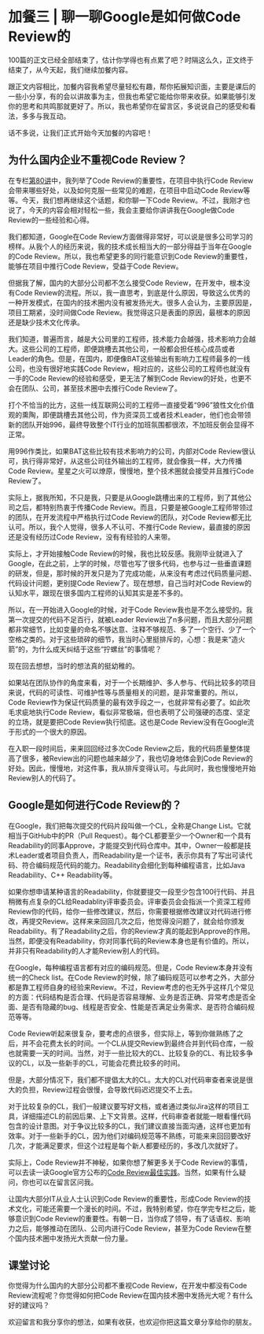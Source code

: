 # 加餐三 | 聊一聊Google是如何做Code Review的

100篇的正文已经全部结束了，估计你学得也有点累了吧？时隔这么久，正文终于结束了，从今天起，我们继续加餐内容。

跟正文内容相比，加餐内容我希望尽量轻松有趣，帮你拓展知识面，主要是课后的一些小分享，有的会以讲故事为主，但我也希望它能给你带来收获。如果能够引发你的思考和共鸣那就更好了。所以，我也希望你在留言区，多说说自己的感受和看法，多多与我互动。

话不多说，让我们正式开始今天加餐的内容吧！

## 为什么国内企业不重视Code Review？

在专栏[第80讲](https://time.geekbang.org/column/article/232687)中，我列举了Code Review的重要性，在项目中执行Code Review会带来哪些好处，以及如何克服一些常见的难题，在项目中启动Code Review等等。今天，我们想再继续这个话题，和你聊一下Code Review。不过，我刚才也说了，今天的内容会相对轻松一些，我会主要给你讲讲我在Google做Code Review的一些经验和心得。

我们都知道，Google在Code Review方面做得非常好，可以说是很多公司学习的榜样。从我个人的经历来说，我的技术成长相当大的一部分得益于当年在Google的Code Review。所以，我也希望更多的同行能意识到Code Review的重要性，能够在项目中推行Code Review，受益于Code Review。

但据我了解，国内的大部分公司都不怎么接受Code Review，在开发中，根本没有Code Review的流程。所以，我一直思考，到底是什么原因，导致这么优秀的一种开发模式，在国内的技术圈内没有被发扬光大。很多人会认为，主要原因是，项目工期紧，没时间做Code Review。我觉得这只是表面的原因，最根本的原因还是缺少技术文化传承。

我们知道，普遍而言，越是大公司里的工程师，技术能力会越强，技术影响力会越大。这些公司的工程师，即便跳槽去其他公司，一般都会担任核心成员或者Leader的角色。但是，在国内，即便像BAT这些输出有影响力工程师最多的一线公司，也没有很好地实践Code Review，相对应的，这些公司的工程师也就没有一手的Code Review的经验和感受，更无法了解到Code Review的好处，也更不会在团队、公司，甚至技术圈中去推行Code Review了。

打个不恰当的比方，这些一线互联网公司的工程师一直接受着“996”狼性文化价值观的熏陶，即便跳槽去其他公司，作为资深员工或者技术Leader，他们也会带领新的团队开始996，最终导致整个IT行业的加班氛围都很浓，不加班反倒会显得不正常。

用996作类比，如果BAT这些比较有技术影响力的公司，内部对Code Review很认可，执行得非常好，从这些公司往外输出的工程师，就会像我一样，大力传播Code Review。星星之火可以燎原，慢慢地，整个技术圈就会接受并且推行Code Review了。

实际上，据我所知，不只是我，只要是从Google跳槽出来的工程师，到了其他公司之后，都特别热衷于传播Code Review。而且，只要是被Google工程师带领过的团队，在开发流程中严格执行过Code Review的团队，对Code Review都无比认可。所以，我个人觉得，很多人不认可、不推行Code Review，最直接的原因还是没有经历过Code Review，没有有经验的人来带。

实际上，才开始接触Code Review的时候，我也比较反感。我刚毕业就进入了Google，在此之前，上学的时候，尽管也写了很多代码，也参与过一些垂直课题的研发，但是，那时候的开发只是为了完成功能，从来没有考虑过代码质量问题、代码设计问题，更别提Code Review了。现在想想，自己当时对Code Review的认知水平，跟现在很多国内工程师的认知其实是差不多的。

所以，在一开始进入Google的时候，对于Code Review我也是不怎么接受的。我第一次提交的代码不足百行，就被Leader Review出了n多问题，而且大部分问题都非常细节，比如变量的命名不够达意、注释不够规范、多了一个空行、少了一个空格之类的。对于这些琐碎的细节，我当时心里挺排斥的，心想：我是来“造火箭”的，为什么成天纠结于这些“拧螺丝”的事情呢？

现在回去想想，当时的想法真的挺幼稚的。

如果站在团队协作的角度来看，对于一个长期维护、多人参与、代码比较多的项目来说，代码的可读性、可维护性等与质量相关的问题，是非常重要的。所以，Code Review作为保证代码质量的最有效手段之一，也就非常有必要了。如此吹毛求疵地执行Code Review，看似非常极端，但也表明了公司强硬的态度、坚定的立场，就是要把Code Review执行彻底。这也是Code Review没有在Google流于形式的一个很大的原因。

在入职一段时间后，来来回回经过多次Code Review之后，我的代码质量整体提高了很多，被Review出的问题也越来越少了，我也切身地体会到Code Review的好处。因此，慢慢地，对这件事，我从排斥变得认可。与此同时，我也慢慢地开始Review别人的代码了。

## Google是如何进行Code Review的？

在Google，我们把每次提交的代码片段叫做一个CL，全称是Change List。它就相当于GitHub中的PR（Pull Request）。每个CL都要至少一个Owner和一个具有Readability的同事Approve，才能提交到代码仓库中。其中，Owner一般都是技术Leader或者项目负责人，而Readability是一个证书，表示你具有了写出可读代码、符合编码规范代码的能力。Readability会细化到每种编程语言，比如Java Readability、C++ Readability等。

如果你想申请某种语言的Readability，你就要提交一段至少包含100行代码、并且稍微有点复杂的CL给Readablity评审委员会。评审委员会会指派一个资深工程师Review你的代码，给你一些修改建议，然后，你需要根据修改建议对代码进行修改，再提交Review。这样来来回回几次之后，他觉得没问题了，就会给你颁发Readability。有了Readability之后，你的Review才真的能起到Approve的作用。当然，即便没有Readability，你对同事代码的Review本身也是有价值的。所以，并非只有Readability的人才能Review别人的代码。

在Google，每种编程语言都有对应的编码规范。但是，Code Review本身并没有统一的Check list。在Code Review的时候，除了编码规范可以参考之外，大部分都是靠工程师自身的经验来Review。不过，Review考虑的也无外乎这样几个常见的方面：代码结构是否合理、代码是否容易理解、业务是否正确、异常考虑是否全面、是否有隐藏的bug、线程是否安全、性能是否满足业务需求、是否符合编码规范等等。

Code Review听起来很复杂，要考虑的点很多，但实际上，等到你做熟练了之后，并不会花费太长的时间。一个CL从提交Review到最终合并到代码仓库，一般也就需要一天的时间。当然，对于一些比较大的CL、比较复杂的CL、有比较多争议的CL，以及一些新手的CL，可能会花费比较多的时间。

但是，大部分情况下，我们都不提倡太大的CL。太大的CL对代码审查者来说是很大的负担，Review过程会很慢，会导致代码迟迟提交不上去。

对于比较复杂的CL，我们一般建议要写好文档，或者通过类似Jira这样的项目工具，详细描述CL的前因后果、上下文背景。这样，代码审查者就能一眼看懂代码包含的设计意图。对于争议比较多的CL，我们建议直接当面沟通，这样也更加有效率。对于一些新手的CL，因为他们对编码规范等不熟练，可能来来回回要改好几次，才能满足要求，但这个过程是每个新人都要经历的，多改几次就好了。

实际上，Code Review并不神秘，如果你想了解更多关于Code Review的事情，可以去读一读Google官方公布的[Code Review最佳实践](https://google.github.io/eng-practices/review/reviewer/)。当然，如果有什么疑问，你也可以在留言区问我。

让国内大部分IT从业人士认识到Code Review的重要性，形成Code Review的技术文化，可能还需要一个漫长的时间。不过，我特别希望，你在学完专栏之后，能够意识到Code Review的重要性。有朝一日，当你成了领导，有了话语权、影响力之后，能够推动在团队、公司内进行Code Review，甚至为Code Review在整个国内技术圈中发扬光大贡献一份力量。

## 课堂讨论

你觉得为什么国内的大部分公司都不重视Code Review，在开发中都没有Code Review流程呢？你觉得如何把Code Review在国内技术圈中发扬光大呢？有什么好的建议吗？

欢迎留言和我分享你的想法，如果有收获，也欢迎你把这篇文章分享给你的朋友。
    